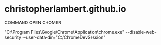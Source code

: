 # christopherlambert.github.io

COMMAND OPEN CHOMER 

"C:\Program Files\Google\Chrome\Application\chrome.exe" --disable-web-security --user-data-dir="C:/ChromeDevSession"